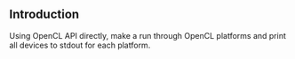 ## Introduction
Using OpenCL API directly, make a run through OpenCL platforms
and print all devices to stdout for each platform.
